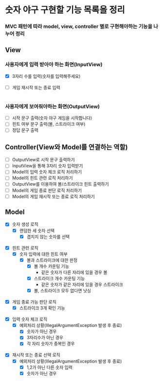 # 숫자 야구 구현할 기능 목록을 정리

### MVC 패턴에 따라 model, view, controller 별로 구현해야하는 기능을 나누어 정리

## View

### 사용자에게 입력 받아야 하는 화면(InputView)

- [x] 3자리 수를 입력(숫자를 입력해주세요)
  </br></br>
- [ ] 게임 재시작 또는 종료 입력
  </br></br>

### 사용자에게 보여줘야하는 화면(OutputView)

- [ ] 시작 문구 출력(숫자 야구 게임을 시작합니다)
- [ ] 힌트 여부 문구 출력(볼, 스트라이크 여부)
- [ ] 정답 문구 출력

## Controller(View와 Model를 연결하는 역할)

- [ ] OutputView로 시작 문구 출력하기
- [ ] InputView을 통해 3자리 숫자 입력받기
- [ ] Model의 입력 숫자 체크 로직 처리하기
- [ ] Model의 힌트 관련 로직 처리하기
- [ ] OutputView를 이용하여 볼/스트라이크 힌트 출력하기
- [ ] Model의 게임 종료 판단 로직 처리하기
- [ ] Model의 게임 재시작 또는 종료 로직 처리하기

## Model

- [x] 숫자 생성 로직
    - [x] 랜덤한 세 숫자 선택
        - [x] 겹치지 않는 숫자를 선택
          </br></br>
- [x] 힌트 관련 로직
    - [x] 숫자 입력에 대한 힌트 여부
        - [x] 볼과 스트라이크에 대한 판정
            -  [x] 볼 개수 카운팅 기능
                - 같은 숫자가 다른 자리에 있을 경우 볼
            - [x] 스트라이크 개수 카운팅 기능
                - 같은 숫자가 같은 자리에 있을 경우 스트라이크
            - [x] 볼, 스트라이크 모두 없다면 낫싱
              </br></br>
- [x] 게임 종료 가능 판단 로직
    - [x] 스트라이크 3개 확인 기능
      </br></br>
- [x] 입력 숫자 체크 로직
    - [x] 예외처리 상황(IllegalArgumentException 발생 후 종료)
        - [x] 숫자가 아닌 경우
        - [x] 3자리수가 아닌 경우
        - [x] 각 자리 숫자가 중복인 경우
          </br></br>
- [x] 재시작 또는 종료 선택 로직
    - [x] 예외처리 상황(IllegalArgumentException 발생 후 종료)
        - [x] 1,2가 아닌 다른 숫자 입력
        - [x] 숫자가 아닌 경우